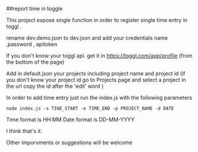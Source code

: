 ##report time in toggle 

This project expose single function in order to register single time entry in toggl . 

rename dev.demo.json to dev.json and add your credentials 
name ,password , apitoken

If you don't know your toggl api. get it in https://toggl.com/app/profile (from the bottom of the page)

Add in default.json your projects including project name and project id 
(if you don't know your project id go to Projects page and select a project in the url copy the id after the 'edit' word  )

In order to add time entry just run the index.js with the following parameters

```
node index.js -s TINE_START -e TIME_END -p PROJECT_NAME -d DATE
```

Time format is HH:MM
Date format is DD-MM-YYYY

I think that's it. 

Other imporvments or suggestions will be welcome
